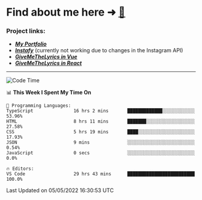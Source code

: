# Find about me here ➜ [🧑](https://pauabella.dev)

### Project links:
- ***[My Portfolio](https://pauabella.dev)***
- ***[Instafy](https://instafy.me)*** (currently not working due to changes in the Instagram API)
- ***[GiveMeTheLyrics in Vue](https://lyrics.pauabella.dev)***
- ***[GiveMeTheLyrics in React](https://pauabella.dev/GiveMeTheLyrics)***

---
<!--START_SECTION:waka-->
![Code Time](http://img.shields.io/badge/Code%20Time-1%2C020%20hrs%2054%20mins-blue)

📊 **This Week I Spent My Time On** 

```text
💬 Programming Languages: 
TypeScript               16 hrs 2 mins       █████████████░░░░░░░░░░░░   53.96% 
HTML                     8 hrs 11 mins       ███████░░░░░░░░░░░░░░░░░░   27.58% 
CSS                      5 hrs 19 mins       ████░░░░░░░░░░░░░░░░░░░░░   17.93% 
JSON                     9 mins              ░░░░░░░░░░░░░░░░░░░░░░░░░   0.54% 
JavaScript               0 secs              ░░░░░░░░░░░░░░░░░░░░░░░░░   0.0%

🔥 Editors: 
VS Code                  29 hrs 43 mins      █████████████████████████   100.0%

```


 Last Updated on 05/05/2022 16:30:53 UTC
<!--END_SECTION:waka-->
